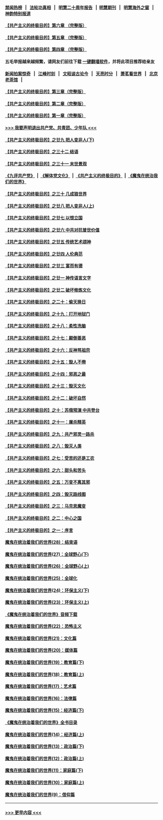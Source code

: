#### [禁闻热榜](热点新闻.md?=0)  &nbsp;&nbsp;|&nbsp;&nbsp; [法轮功真相](https://github.com/gfw-breaker/truth/blob/master/README.md?=0) &nbsp;&nbsp;|&nbsp;&nbsp; [明慧二十周年报告](https://github.com/gfw-breaker/mh-reports/blob/master/README.md?=0) &nbsp;&nbsp;|&nbsp;&nbsp;[明慧期刊](https://github.com/gfw-breaker/mh-qikan) &nbsp;&nbsp;|&nbsp;&nbsp; [明慧海外之窗](https://github.com/gfw-breaker/mh-news/blob/master/README.md?=0) &nbsp;&nbsp;|&nbsp;&nbsp; [神韵特别报道](https://github.com/gfw-breaker/mh-news/blob/master/shenyun.md?=0)
#### [【共产主义的终极目的】第六章 （完整版）](../pages/nsc422/n11428913.md?t=03141702) 
#### [【共产主义的终极目的】第五章 （完整版）](../pages/nsc422/n11428912.md?t=03141702) 
#### [【共产主义的终极目的】第四章 （完整版）](../pages/nsc422/n11428907.md?t=03141702) 
#### 五毛举报越来越频繁，请网友们前往下载 [一键翻墙软件](https://github.com/gfw-breaker/ssr-accounts)，并将此项目推荐给亲友
#### [新闻拍案惊奇](https://github.com/gfw-breaker/banned-news/blob/master/pages/link4.md) &nbsp;&nbsp;|&nbsp;&nbsp; [江峰时刻](https://github.com/gfw-breaker/banned-news/blob/master/pages/link4.md) &nbsp;&nbsp;|&nbsp;&nbsp; [文昭谈古论今](https://github.com/gfw-breaker/banned-news/blob/master/pages/link4.md) &nbsp;&nbsp;|&nbsp;&nbsp; [天亮时分](https://github.com/gfw-breaker/banned-news/blob/master/pages/link4.md) &nbsp;&nbsp;|&nbsp;&nbsp; [萧茗看世界](https://github.com/gfw-breaker/banned-news/blob/master/pages/link4.md) &nbsp;&nbsp;|&nbsp;&nbsp; [北京老茶馆](https://github.com/gfw-breaker/banned-news/blob/master/pages/link4.md) &nbsp;&nbsp;|&nbsp;&nbsp; 
#### [【共产主义的终极目的】第三章（完整版）](../pages/nsc422/n11428848.md?t=03141702) 
#### [【共产主义的终极目的】第二章（完整版）](../pages/nsc422/n11428831.md?t=03141702) 
#### [【共产主义的终极目的】第一章（完整版）](../pages/nsc422/n11417651.md?t=03141702) 
#### [>>> 我要声明退出共产党、共青团、少年队 <<<](https://github.com/begood0513/goodnews/blob/master/quit/letter.md) 
#### [【共产主义的终极目的】之廿九 把人变非人(下)](../pages/nsc422/n11344140.md?t=03141702) 
#### [【共产主义的终极目的】之三十二 结语](../pages/nsc422/n11360535.md?t=03141702) 
#### [【共产主义的终极目的】之三十一 末世景观](../pages/nsc422/n11351129.md?t=03141702) 
#### [《九评共产党》](https://github.com/begood0513/9ping.md/blob/master/README.md) &nbsp;|&nbsp; [《解体党文化》](../../../../jtdwh.md/blob/master/README.md)  &nbsp;|&nbsp; [《共产主义的终极目的》](../../../../gczydzjmd.md/blob/master/README.md) &nbsp;|&nbsp; [《魔鬼在统治我们的世界》](../../../../mgztzwmdsj.md/blob/master/README.md) 
#### [【共产主义的终极目的】之三十 几成狼世界](../pages/nsc422/n11348280.md?t=03141702) 
#### [【共产主义的终极目的】之廿八 把人变非人(上)](../pages/nsc422/n11340492.md?t=03141702) 
#### [【共产主义的终极目的】之廿七 以恨立国](../pages/nsc422/n11336944.md?t=03141702) 
#### [【共产主义的终极目的】之廿六 中共对抗普世价值](../pages/nsc422/n11324785.md?t=03141702) 
#### [【共产主义的终极目的】之廿五 传统艺术颂神](../pages/nsc422/n11296396.md?t=03141702) 
#### [【共产主义的终极目的】之廿四 人伦典范](../pages/nsc422/n11296397.md?t=03141702) 
#### [【共产主义的终极目的】之廿三 富而有德](../pages/nsc422/n11283598.md?t=03141702) 
#### [【共产主义的终极目的】之廿一 神传语言文字](../pages/nsc422/n11263265.md?t=03141702) 
#### [【共产主义的终极目的】之廿二 破坏修炼文化](../pages/nsc422/n11245728.md?t=03141702) 
#### [【共产主义的终极目的】之二十：偷天换日](../pages/nsc422/n11238846.md?t=03141702) 
#### [【共产主义的终极目的】之十九：打开地狱门](../pages/nsc422/n11206376.md?t=03141702) 
#### [【共产主义的终极目的】之十八：柔性洗脑](../pages/nsc422/n11199994.md?t=03141702) 
#### [【共产主义的终极目的】之十七：颠倒善恶](../pages/nsc422/n11179782.md?t=03141702) 
#### [【共产主义的终极目的】之十六：反神骂祖宗](../pages/nsc422/n11166798.md?t=03141702) 
#### [【共产主义的终极目的】之十五：毁人不倦](../pages/nsc422/n11166792.md?t=03141702) 
#### [【共产主义的终极目的】之十四：邪恶之最](../pages/nsc422/n11150249.md?t=03141702) 
#### [【共产主义的终极目的】之十三：毁灭文化](../pages/nsc422/n11135227.md?t=03141702) 
#### [【共产主义的终极目的】之十二：破坏自然](../pages/nsc422/n11135214.md?t=03141702) 
#### [【共产主义的终极目的】之十：苏俄预演 中共登台](../pages/nsc422/n11118424.md?t=03141702) 
#### [【共产主义的终极目的】之十一：屠杀精英](../pages/nsc422/n11118442.md?t=03141702) 
#### [【共产主义的终极目的】之九：共产邪灵一路杀](../pages/nsc422/n11114139.md?t=03141702) 
#### [【共产主义的终极目的】之八：毁灭人类](../pages/nsc422/n11108503.md?t=03141702) 
#### [【共产主义的终极目的】之七：受苦的还是工农](../pages/nsc422/n11101809.md?t=03141702) 
#### [【共产主义的终极目的】之六：甜头和苦头](../pages/nsc422/n11096971.md?t=03141702) 
#### [【共产主义的终极目的】之五：万变不离其邪](../pages/nsc422/n11091285.md?t=03141702) 
#### [【共产主义的终极目的】之四：毁灭路线图](../pages/nsc422/n11086284.md?t=03141702) 
#### [【共产主义的终极目的】之三：马克思魔变](../pages/nsc422/n11061941.md?t=03141702) 
#### [【共产主义的终极目的】之二：中心之国](../pages/nsc422/n11047728.md?t=03141702) 
#### [【共产主义的终极目的】之一：序言](../pages/nsc422/n11086077.md?t=03141702) 
#### [魔鬼在统治着我们的世界(28)：结束语](../pages/nsc422/n10936246.md?t=03141702) 
#### [魔鬼在统治着我们的世界(27)：全球野心(下)](../pages/nsc422/n10928319.md?t=03141702) 
#### [魔鬼在统治着我们的世界(26)：全球野心(上)](../pages/nsc422/n10900318.md?t=03141702) 
#### [魔鬼在统治着我们的世界(25)：全球化](../pages/nsc422/n10788205.md?t=03141702) 
#### [魔鬼在统治着我们的世界(24)：环保主义(下)](../pages/nsc422/n10695307.md?t=03141702) 
#### [魔鬼在统治着我们的世界(23)：环保主义(上)](../pages/nsc422/n10688613.md?t=03141702) 
#### [《魔鬼在统治着我们的世界》音频下载](../pages/nsc422/n10635553.md?t=03141702) 
#### [魔鬼在统治着我们的世界(22)：恐怖主义](../pages/nsc422/n10614727.md?t=03141702) 
#### [魔鬼在统治着我们的世界(21)：文化篇](../pages/nsc422/n10597706.md?t=03141702) 
#### [魔鬼在统治着我们的世界(20)：媒体篇](../pages/nsc422/n10586579.md?t=03141702) 
#### [魔鬼在统治着我们的世界(19)：教育篇(下)](../pages/nsc422/n10564808.md?t=03141702) 
#### [魔鬼在统治着我们的世界(18)：教育篇(上)](../pages/nsc422/n10526970.md?t=03141702) 
#### [魔鬼在统治着我们的世界(17)：艺术篇](../pages/nsc422/n10499093.md?t=03141702) 
#### [魔鬼在统治着我们的世界(16)：法律篇](../pages/nsc422/n10485969.md?t=03141702) 
#### [魔鬼在统治着我们的世界(15)：经济篇(下)](../pages/nsc422/n10469975.md?t=03141702) 
#### [《魔鬼在统治着我们的世界》全书目录](../pages/nsc422/n10464261.md?t=03141702) 
#### [魔鬼在统治着我们的世界(14)：经济篇(上)](../pages/nsc422/n10457370.md?t=03141702) 
#### [魔鬼在统治着我们的世界(13)：政治篇(下)](../pages/nsc422/n10448270.md?t=03141702) 
#### [魔鬼在统治着我们的世界(12)：政治篇(上)](../pages/nsc422/n10444576.md?t=03141702) 
#### [魔鬼在统治着我们的世界(11)：家庭篇(下)](../pages/nsc422/n10440961.md?t=03141702) 
#### [魔鬼在统治着我们的世界(10)：家庭篇(上)](../pages/nsc422/n10435448.md?t=03141702) 
#### [魔鬼在统治着我们的世界(9)：信仰篇](../pages/nsc422/n10432159.md?t=03141702) 

----
#### [ >>> 更早内容 <<< ](../indexes/nsc422-earlier.md)
